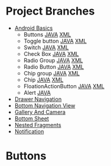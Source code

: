 # Project Branches

- [Android Basics](https://github.com/hipradeep/AndroidBasicProjects/tree/androidbasics/app/src/main/java/com/hipradeep/learnandroid/androidbasics)
    - Buttons [JAVA](https://github.com/hipradeep/AndroidBasicProjects/blob/androidbasics/app/src/main/java/com/hipradeep/learnandroid/androidbasics/ButtonsActivity.java) [XML](https://github.com/hipradeep/AndroidBasicProjects/blob/androidbasics/app/src/main/res/layout/activity_buttons.xml)
    - Toggle button [JAVA]() [XML]()
    - Switch [JAVA]() [XML]()
    - Check Box [JAVA]() [XML]()
    - Radio Group [JAVA]() [XML]()
    - Radio Button [JAVA]() [XML]()
    - Chip group [JAVA]() [XML]()
    - Chip [JAVA]() [XML]()
    - FloationActionButton [JAVA]() [XML]()  
    - Alert [JAVA](https://github.com/hipradeep/AndroidBasicProjects/blob/androidbasics/app/src/main/java/com/hipradeep/learnandroid/androidbasics/alert_n_dialog/AlertAndDialogsActivity.java)
- [Drawer Navigation](https://github.com/hipradeep/AndroidBasicProjects/tree/Drawer_Navigation/app/src/main/java/com/hipradeep/learnandroid/drawernavigations)
- [Bottom Navigation View](https://github.com/hipradeep/AndroidBasicProjects/tree/Bottom_Navigation_View_Type_1/app/src/main/java/com/hipradeep/learnandroid/bottomnavigationbar)
- [Gallery And Camera](https://github.com/hipradeep/AndroidBasicProjects/tree/gallery_and_camera/app/src/main/java/com/hipradeep/learnandroid/galleryandcamera)
- [Bottom Sheet](https://github.com/hipradeep/AndroidBasicProjects/tree/bottom_sheet/app/src/main/java/com/hipradeep/learnandroid/bottomsheet)
- [Nested Fragments](https://github.com/hipradeep/AndroidBasicProjects/tree/nestedfragments/app/src/main/java/com/hipradeep/learnandroid/nestedfragments)
- [Notification](https://github.com/hipradeep/NotificationExample)


# Buttons
